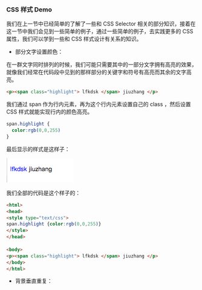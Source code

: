 ### CSS 样式 Demo

我们在上一节中已经简单的了解了一些和 CSS Selector 相关的部分知识，接着在这一节中我们会见到一些简单的例子，通过一些简单的例子，去实践更多的 CSS 属性，我们可以学到一些和 CSS 样式设计有关系的知识。

* 部分文字设置颜色：

在一群文字同时排列的时候，我们可能只需要其中的一部分文字拥有高亮的效果，就像我们经常在代码段中见到的那样部分的关键字和符号有高亮而其余的文字高亮。

``` html
<p><span class="highlight"> lfkdsk </span> jiuzhang </p>
```

我们通过 span 作为行内元素，再为这个行内元素设置自己的 class ，然后设置 CSS 样式就能实现行内的颜色高亮。

``` css
span.highlight {
  color:rgb(0,0,255) 
}
```

最后显示的样式是这样子：

![highlight](chapter_3_zero_to_web_css_style/highlight.png)

我们全部的代码是这个样子的：

``` html
<html>
<head>
<style type="text/css">
span.highlight {color:rgb(0,0,255)}
</style>
</head>

<body>
<p><span class="highlight"> lfkdsk </span> jiuzhang </p>
</body>
</html>
```

* 背景垂直重复：

